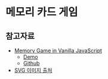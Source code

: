 # 메모리 카드 게임

## 참고자료

- [Memory Game in Vanilla JavaScript](https://medium.com/free-code-camp/vanilla-javascript-tutorial-build-a-memory-game-in-30-minutes-e542c4447eae)
  - [Demo](https://marina-ferreira.github.io/memory-game/)
  - [Github](https://github.com/code-sketch/memory-game)
- [SVG 이미지 출처](https://www.svgrepo.com/collection/food-line-filled-vectors/)
